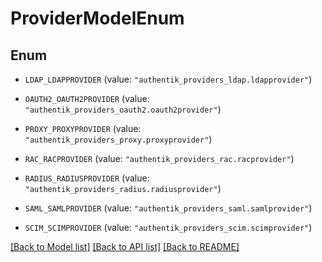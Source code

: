 # ProviderModelEnum

## Enum


* `LDAP_LDAPPROVIDER` (value: `"authentik_providers_ldap.ldapprovider"`)

* `OAUTH2_OAUTH2PROVIDER` (value: `"authentik_providers_oauth2.oauth2provider"`)

* `PROXY_PROXYPROVIDER` (value: `"authentik_providers_proxy.proxyprovider"`)

* `RAC_RACPROVIDER` (value: `"authentik_providers_rac.racprovider"`)

* `RADIUS_RADIUSPROVIDER` (value: `"authentik_providers_radius.radiusprovider"`)

* `SAML_SAMLPROVIDER` (value: `"authentik_providers_saml.samlprovider"`)

* `SCIM_SCIMPROVIDER` (value: `"authentik_providers_scim.scimprovider"`)


[[Back to Model list]](../README.md#documentation-for-models) [[Back to API list]](../README.md#documentation-for-api-endpoints) [[Back to README]](../README.md)


